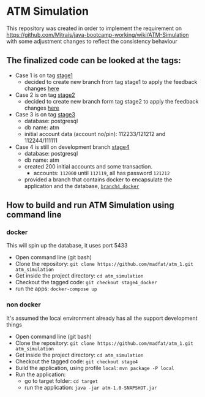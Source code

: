 # ATM Simulation
This repository was created in order to implement the requirement on https://github.com/Mitrais/java-bootcamp-working/wiki/ATM-Simulation with some adjustment changes to reflect the consistency behaviour
## The finalized code can be looked at the tags:
- Case 1 is on tag [stage1](https://github.com/madfat/atm_1/tree/stage1)
  - decided to create new branch from tag stage1 to apply the feedback changes [here](https://github.com/madfat/atm_1/tree/stage1_after_review)
- Case 2 is on tag [stage2](https://github.com/madfat/atm_1/tree/stage2)
  - decided to create new branch form tag stage2 to apply the feedback changes [here](https://github.com/madfat/atm_1/tree/stage2_after_review)
- Case 3 is on tag [stage3](https://github.com/madfat/atm_1/tree/stage3)
  - database: postgresql
  - db name: atm
  - initial account data (account no/pin): 112233/121212 and 112244/111111
- Case 4 is still on development branch [stage4](https://github.com/madfat/atm_1/tree/stage4)
  - database: postgresql
  - db name: atm
  - created 200 initial accounts and some transaction.
    - accounts: ```112000``` until ```112119```, all has password ```121212```
  - provided a branch that contains docker to encapsulate the application and the database, [```branch4_docker```](https://github.com/madfat/atm_1/tree/stage4_docker)
## How to build and run ATM Simulation using command line
### docker 
This will spin up the database, it uses port 5433
- Open command line (git bash)
- Clone the repository: ```git clone https://github.com/madfat/atm_1.git atm_simulation```
- Get inside the project directory: ```cd atm_simulation```
- Checkout the tagged code: ```git checkout stage4_docker```
- run the apps: ```docker-compose up``` 
### non docker
It's assumed the local environment already has all the support development things
- Open command line (git bash)
- Clone the repository: ```git clone https://github.com/madfat/atm_1.git atm_simulation```
- Get inside the project directory: ```cd atm_simulation```
- Checkout the tagged code: ```git checkout stage4```
- Build the application, using profile ```local```: ```mvn package -P local```
- Run the application: 
  - go to target folder: ```cd target```
  - run the application: ```java -jar atm-1.0-SNAPSHOT.jar```
